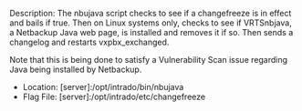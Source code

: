 Description: The nbujava script checks to see if a changefreeze is in effect and bails if true. Then on Linux systems only, checks to see if VRTSnbjava, a Netbackup Java web page, is installed and removes it if so. Then sends a changelog and restarts vxpbx_exchanged.

Note that this is being done to satisfy a Vulnerability Scan issue regarding Java being installed by Netbackup.

* Location: [server]:/opt/intrado/bin/nbujava
* Flag File: [server]:/opt/intrado/etc/changefreeze

